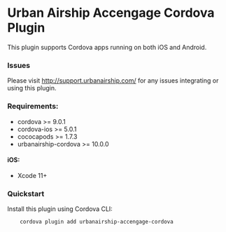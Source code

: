 # Urban Airship Accengage Cordova Plugin

This plugin supports Cordova apps running on both iOS and Android.

### Issues

Please visit http://support.urbanairship.com/ for any issues integrating or using this plugin.

### Requirements:
 - cordova >= 9.0.1
 - cordova-ios >= 5.0.1
 - cococapods >= 1.7.3
 - urbanairship-cordova >= 10.0.0

#### iOS:
- Xcode 11+

### Quickstart

Install this plugin using Cordova CLI:

        cordova plugin add urbanairship-accengage-cordova
        
